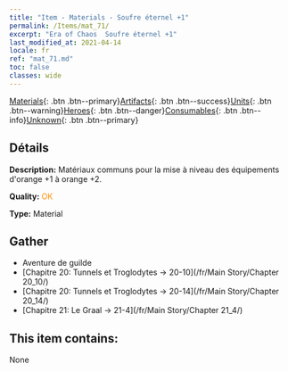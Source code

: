 ```yaml
---
title: "Item - Materials - Soufre éternel +1"
permalink: /Items/mat_71/
excerpt: "Era of Chaos  Soufre éternel +1"
last_modified_at: 2021-04-14
locale: fr
ref: "mat_71.md"
toc: false
classes: wide
---
```

 [Materials](/fr/Items/){: .btn .btn--primary}[Artifacts](/fr/Items/Artifacts/){: .btn .btn--success}[Units](/fr/Items/Units/){: .btn .btn--warning}[Heroes](/fr/Items/Heroes/){: .btn .btn--danger}[Consumables](/fr/Items/Consumables/){: .btn .btn--info}[Unknown](/fr/Items/Unknown/){: .btn .btn--primary}

## Détails
 **Description:** Matériaux communs pour la mise à niveau des équipements d'orange +1 à orange +2.

 **Quality:** <span style="color: #FF8C00">OK</span>

 **Type:** Material

## Gather

*    Aventure de guilde 
*    [Chapitre 20: Tunnels et Troglodytes -> 20-10](/fr/Main Story/Chapter 20_10/) 
*    [Chapitre 20: Tunnels et Troglodytes -> 20-14](/fr/Main Story/Chapter 20_14/) 
*    [Chapitre 21: Le Graal -> 21-4](/fr/Main Story/Chapter 21_4/) 

## This item contains:

  None

